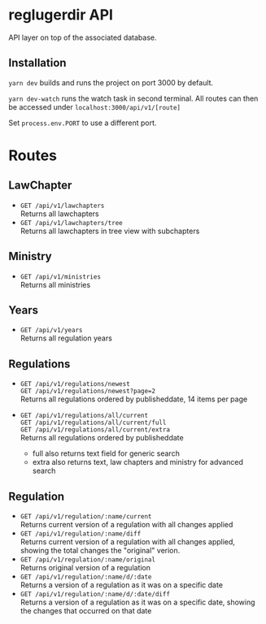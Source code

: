 # reglugerdir API

API layer on top of the associated database.

## Installation

`yarn dev` builds and runs the project on port 3000 by default.

`yarn dev-watch` runs the watch task in second terminal. All routes can then
be accessed under `localhost:3000/api/v1/[route]`

Set `process.env.PORT` to use a different port.

# Routes

## LawChapter

- `GET /api/v1/lawchapters`  
  Returns all lawchapters
- `GET /api/v1/lawchapters/tree`  
  Returns all lawchapters in tree view with subchapters

## Ministry

- `GET /api/v1/ministries`  
  Returns all ministries

## Years

- `GET /api/v1/years`  
  Returns all regulation years

## Regulations

- `GET /api/v1/regulations/newest`  
  `GET /api/v1/regulations/newest?page=2`  
  Returns all regulations ordered by publisheddate, 14 items per page

- `GET /api/v1/regulations/all/current`  
  `GET /api/v1/regulations/all/current/full`  
  `GET /api/v1/regulations/all/current/extra`  
  Returns all regulations ordered by publisheddate
  - full also returns text field for generic search
  - extra also returns text, law chapters and ministry for advanced search

## Regulation

- `GET /api/v1/regulation/:name/current`  
  Returns current version of a regulation with all changes applied
- `GET /api/v1/regulation/:name/diff`  
  Returns current version of a regulation with all changes applied, showing
  the total changes the "original" verion.
- `GET /api/v1/regulation/:name/original`  
  Returns original version of a regulation
- `GET /api/v1/regulation/:name/d/:date`  
  Returns a version of a regulation as it was on a specific date
- `GET /api/v1/regulation/:name/d/:date/diff`  
  Returns a version of a regulation as it was on a specific date, showing the
  changes that occurred on that date

<!--
- `GET /api/v1/regulation/:name/d/:date/diff/original`
  Returns a version of a regulation as it was on a specific date, showing the
  total chances since the "original" verion.
- `GET /api/v1/regulation/:name/d/:date/diff/:earilerDate`
   Returns a version of a regulation as it was on a specific date, showing the
  total chances since `earlierDate`

-->
